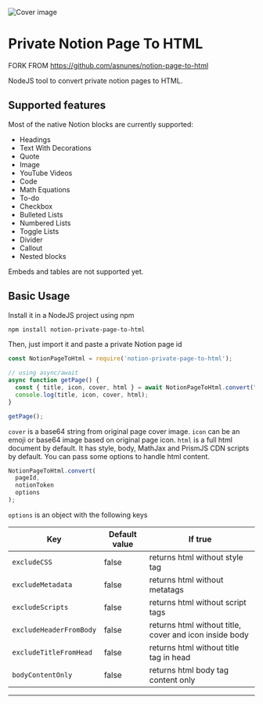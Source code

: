 ![Cover image](docs/cover.png)

# Private Notion Page To HTML
FORK FROM https://github.com/asnunes/notion-page-to-html

NodeJS tool to convert private notion pages to HTML.

## Supported features

Most of the native Notion blocks are currently supported:

- Headings
- Text With Decorations
- Quote
- Image
- YouTube Videos
- Code
- Math Equations
- To-do
- Checkbox
- Bulleted Lists
- Numbered Lists
- Toggle Lists
- Divider
- Callout
- Nested blocks

Embeds and tables are not supported yet.

## Basic Usage

Install it in a NodeJS project using npm

```bash
npm install notion-private-page-to-html
```

Then, just import it and paste a private Notion page id

```jsx
const NotionPageToHtml = require('notion-private-page-to-html');

// using async/await
async function getPage() {
  const { title, icon, cover, html } = await NotionPageToHtml.convert("page_Id", "notion_token");
  console.log(title, icon, cover, html);
}

getPage();
```

`cover` is a base64 string from original page cover image. `icon` can be an emoji or base64 image based on original page icon. `html` is a full html document by default. It has style, body, MathJax and PrismJS CDN scripts by default. You can pass some options to handle html content.

```jsx
NotionPageToHtml.convert(
  pageId,
  notionToken
  options
);
```

`options` is an object with the following keys

| Key                     | Default value | If true                                                |
| ----------------------- | ------------- | ------------------------------------------------------ |
| `excludeCSS`            | false         | returns html without style tag                         |
| `excludeMetadata`       | false         | returns html without metatags                          |
| `excludeScripts`        | false         | returns html without script tags                       |
| `excludeHeaderFromBody` | false         | returns html without title, cover and icon inside body |
| `excludeTitleFromHead`  | false         | returns html without title tag in head                 |
| `bodyContentOnly`       | false         | returns html body tag content only                     |

---

